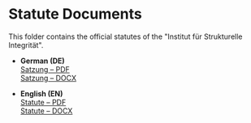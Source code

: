 # Statute Documents

This folder contains the official statutes of the "Institut für Strukturelle Integrität".

- **German (DE)**  
  [Satzung – PDF](./DE%20-%20Forma%20-%20e.%20V.%20Satzung.pdf)  
  [Satzung – DOCX](./DE%20-%20Forma%20-%20e.%20V.%20Satzung.docx)

- **English (EN)**  
  [Statute – PDF](./EN%20-%20Forma%20-%20e.%20V.%20Statue.pdf)  
  [Statute – DOCX](./EN%20-%20Forma%20-%20e.%20V.%20Statue.docx)
